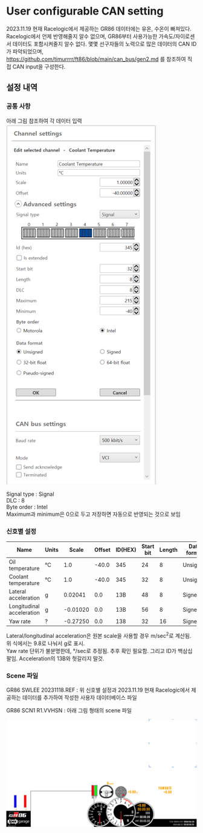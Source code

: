 # User configurable CAN setting

2023.11.19 현재 Racelogic에서 제공하는 GR86 데이터에는 유온, 수온이 빠져있다. Racelogic에서 언제 반영해줄지 알수 없으며, GR86부터 사용가능한 가속도/자이로센서 데이터도 포함시켜줄지 알수 없다.
몇몇 선구자들의 노력으로 많은 데이터의 CAN ID가 파악되었으며, https://github.com/timurrrr/ft86/blob/main/can_bus/gen2.md 를 참조하여 직접 CAN input을 구성한다.


## 설정 내역

### 공통 사항

아래 그림 참조하여 각 데이터 입력 <br>
<img src="../images/Channel settings - Coolant Temperature.png"
  alt="Location of the connector"/>
<br>

Signal type : Signal <br>
DLC : 8 <br>
Byte order : Intel <br>
Maximum과 minimum은 0으로 두고 저장하면 자동으로 반영되는 것으로 보임 <br>

### 신호별 설정



Name | Units | Scale | Offset | ID(HEX) | Start bit | Length | Data format 
---- | ----- | ----- | ------ | ------- | --------- | ------ | -----------
Oil temperature | °C | 1.0 | -40.0 | 345 | 24 | 8 | Unsigned
Coolant temperature | °C | 1.0 | -40.0 | 345 | 32 | 8 | Unsigned
Lateral acceleration | g | 0.02041 | 0.0 | 13B | 48 | 8 | Signed
Longitudinal acceleration | g | -0.01020 | 0.0 | 13B | 56 | 8 | Signed
Yaw rate | ? | -0.27250 | 0.0 | 138 | 32 | 16 | Signed

Lateral/longitudinal acceleration은 원본 scale을 사용할 경우 m/sec<sup>2</sup>로 계산됨. 위 식에서는 9.8로 나눠서 g로 표시.<br>
Yaw rate 단위가 불분명한데, °/sec로 추정됨. 추후 확인 필요함. 그리고 ID가 백삼십팔임. Acceleration의 13B와 헛갈리지 말것. <br>

### Scene 파일

GR86 SWLEE 20231118.REF : 위 신호별 설정과 2023.11.19 현재 Racelogic에서 제공하는 데이터를 추가하여 작성한 사용자 데이터베이스 파일

GR86 SCN1 R1.VVHSN : 아래 그림 형태의 scene 파일

<img src="../images/Screen capture - GR86 SCN1 R1.PNG"
  alt="Location of the connector"/>
